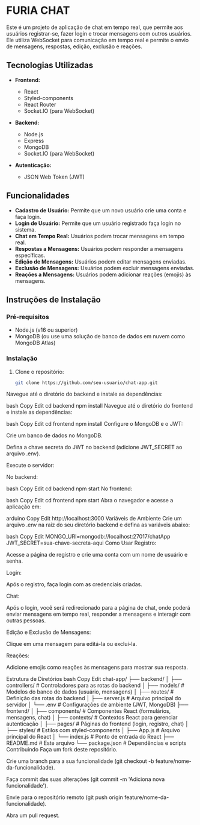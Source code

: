 # FURIA CHAT

Este é um projeto de aplicação de chat em tempo real, que permite aos usuários registrar-se, fazer login e trocar mensagens com outros usuários. Ele utiliza WebSocket para comunicação em tempo real e permite o envio de mensagens, respostas, edição, exclusão e reações.

## Tecnologias Utilizadas

- **Frontend:**
  - React
  - Styled-components
  - React Router
  - Socket.IO (para WebSocket)
  
- **Backend:**
  - Node.js
  - Express
  - MongoDB
  - Socket.IO (para WebSocket)
  
- **Autenticação:**
  - JSON Web Token (JWT)

## Funcionalidades

- **Cadastro de Usuário:** Permite que um novo usuário crie uma conta e faça login.
- **Login de Usuário:** Permite que um usuário registrado faça login no sistema.
- **Chat em Tempo Real:** Usuários podem trocar mensagens em tempo real.
- **Respostas a Mensagens:** Usuários podem responder a mensagens específicas.
- **Edição de Mensagens:** Usuários podem editar mensagens enviadas.
- **Exclusão de Mensagens:** Usuários podem excluir mensagens enviadas.
- **Reações a Mensagens:** Usuários podem adicionar reações (emojis) às mensagens.

## Instruções de Instalação

### Pré-requisitos

- Node.js (v16 ou superior)
- MongoDB (ou use uma solução de banco de dados em nuvem como MongoDB Atlas)

### Instalação

1. Clone o repositório:

   ```bash
   git clone https://github.com/seu-usuario/chat-app.git
Navegue até o diretório do backend e instale as dependências:

bash
Copy
Edit
cd backend
npm install
Navegue até o diretório do frontend e instale as dependências:

bash
Copy
Edit
cd frontend
npm install
Configure o MongoDB e o JWT:

Crie um banco de dados no MongoDB.

Defina a chave secreta do JWT no backend (adicione JWT_SECRET ao arquivo .env).

Execute o servidor:

No backend:

bash
Copy
Edit
cd backend
npm start
No frontend:

bash
Copy
Edit
cd frontend
npm start
Abra o navegador e acesse a aplicação em:

arduino
Copy
Edit
http://localhost:3000
Variáveis de Ambiente
Crie um arquivo .env na raiz do seu diretório backend e defina as variáveis abaixo:

bash
Copy
Edit
MONGO_URI=mongodb://localhost:27017/chatApp
JWT_SECRET=sua-chave-secreta-aqui
Como Usar
Registro:

Acesse a página de registro e crie uma conta com um nome de usuário e senha.

Login:

Após o registro, faça login com as credenciais criadas.

Chat:

Após o login, você será redirecionado para a página de chat, onde poderá enviar mensagens em tempo real, responder a mensagens e interagir com outras pessoas.

Edição e Exclusão de Mensagens:

Clique em uma mensagem para editá-la ou excluí-la.

Reações:

Adicione emojis como reações às mensagens para mostrar sua resposta.

Estrutura de Diretórios
bash
Copy
Edit
chat-app/
├── backend/
│   ├── controllers/    # Controladores para as rotas do backend
│   ├── models/         # Modelos do banco de dados (usuário, mensagens)
│   ├── routes/         # Definição das rotas do backend
│   ├── server.js       # Arquivo principal do servidor
│   └── .env            # Configurações de ambiente (JWT, MongoDB)
├── frontend/
│   ├── components/     # Componentes React (formulários, mensagens, chat)
│   ├── contexts/       # Contextos React para gerenciar autenticação
│   ├── pages/          # Páginas do frontend (login, registro, chat)
│   ├── styles/         # Estilos com styled-components
│   ├── App.js          # Arquivo principal do React
│   └── index.js        # Ponto de entrada do React
├── README.md           # Este arquivo
└── package.json        # Dependências e scripts
Contribuindo
Faça um fork deste repositório.

Crie uma branch para a sua funcionalidade (git checkout -b feature/nome-da-funcionalidade).

Faça commit das suas alterações (git commit -m 'Adiciona nova funcionalidade').

Envie para o repositório remoto (git push origin feature/nome-da-funcionalidade).

Abra um pull request.
